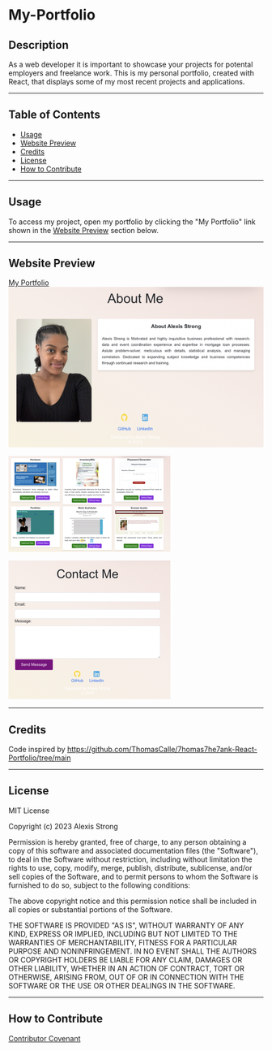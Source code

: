 # **My-Portfolio**

## **Description**
As a web developer it is important to showcase your projects for potental employers and freelance work. This is my personal portfolio, created with React, that displays some of my most recent projects and applications. 

- - - -
## **Table of Contents**
- [Usage](#usage)
- [Website Preview](#website-preview)
- [Credits](#credits)
- [License](#license)
- [How to Contribute](#how-to-contribute)
- - - -
## **Usage**
To access my project, open my portfolio by clicking the "My Portfolio" link shown in the [Website Preview](#website-preview)<a name="website_preview"></a> section below.
- - - -
## **Website Preview**
[My Portfolio](https://alexisstrong11.github.io/My-Portfolio/) ![Preview of portfolio](./src/images/aboutme.png)

![Preview of portfolio](./src/images/projects.png)

![Preview of portfolio](./src/images/contact.png)
- - - - 
## **Credits**
Code inspired by https://github.com/ThomasCalle/7homas7he7ank-React-Portfolio/tree/main 
- - - - 
## **License**
MIT License

Copyright (c) 2023 Alexis Strong

Permission is hereby granted, free of charge, to any person obtaining a copy
of this software and associated documentation files (the "Software"), to deal
in the Software without restriction, including without limitation the rights
to use, copy, modify, merge, publish, distribute, sublicense, and/or sell
copies of the Software, and to permit persons to whom the Software is
furnished to do so, subject to the following conditions:

The above copyright notice and this permission notice shall be included in all
copies or substantial portions of the Software.

THE SOFTWARE IS PROVIDED "AS IS", WITHOUT WARRANTY OF ANY KIND, EXPRESS OR
IMPLIED, INCLUDING BUT NOT LIMITED TO THE WARRANTIES OF MERCHANTABILITY,
FITNESS FOR A PARTICULAR PURPOSE AND NONINFRINGEMENT. IN NO EVENT SHALL THE
AUTHORS OR COPYRIGHT HOLDERS BE LIABLE FOR ANY CLAIM, DAMAGES OR OTHER
LIABILITY, WHETHER IN AN ACTION OF CONTRACT, TORT OR OTHERWISE, ARISING FROM,
OUT OF OR IN CONNECTION WITH THE SOFTWARE OR THE USE OR OTHER DEALINGS IN THE
SOFTWARE.
- - - - 
## **How to Contribute**
[Contributor Covenant](https://www.contributor-covenant.org/)